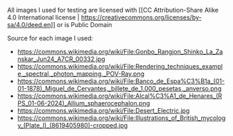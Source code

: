 

All images I used for testing are licensed with [[CC Attribution-Share Alike 4.0 International license | https://creativecommons.org/licenses/by-sa/4.0/deed.en]] or is Public Domain

Source for each image I used:
- https://commons.wikimedia.org/wiki/File:Gonbo_Rangjon_Shinko_La_Zanskar_Jun24_A7CR_00332.jpg
- https://commons.wikimedia.org/wiki/File:Rendering_techniques_example,_spectral,_photon_mapping,_POV-Ray.png
- https://commons.wikimedia.org/wiki/File:Banco_de_Espa%C3%B1a_(01-01-1878)_Miguel_de_Cervantes,_billete_de_1.000_pesetas,_anverso.png
- https://commons.wikimedia.org/wiki/File:Alcal%C3%A1_de_Henares_(RPS_01-06-2024)_Allium_sphaerocephalon.png
- https://commons.wikimedia.org/wiki/File:Desert_Electric.jpg
- https://commons.wikimedia.org/wiki/File:Illustrations_of_British_mycology_(Plate_I)_(8619405980)-cropped.jpg